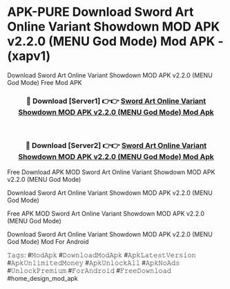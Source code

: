 # APK-PURE Download Sword Art Online Variant Showdown MOD APK v2.2.0 (MENU God Mode) Mod APK - (xapv1)
Download Sword Art Online Variant Showdown MOD APK v2.2.0 (MENU God Mode) Free Mod APK

<div align="center">
<h3>🔴 Download [Server1] 👉👉 <a href="https://apk-comot.site?title=Sword_Art_Online_Variant_Showdown_MOD_APK_v2.2.0_(MENU_God_Mode)">Sword Art Online Variant Showdown MOD APK v2.2.0 (MENU God Mode) Mod Apk</a></h3><br>

<h3>🔴 Download [Server2] 👉👉 <a href="https://apk-comot.site?title=Sword_Art_Online_Variant_Showdown_MOD_APK_v2.2.0_(MENU_God_Mode)">Sword Art Online Variant Showdown MOD APK v2.2.0 (MENU God Mode) Mod Apk</a></h3>
</div>


Free Download APK MOD Sword Art Online Variant Showdown MOD APK v2.2.0 (MENU God Mode)

Download Sword Art Online Variant Showdown MOD APK v2.2.0 (MENU God Mode) 

Free APK MOD Sword Art Online Variant Showdown MOD APK v2.2.0 (MENU God Mode) 

Download Sword Art Online Variant Showdown MOD APK v2.2.0 (MENU God Mode) Mod For Android

𝚃𝚊𝚐𝚜: #𝙼𝚘𝚍𝙰𝚙𝚔 #𝙳𝚘𝚠𝚗𝚕𝚘𝚊𝚍𝙼𝚘𝚍𝙰𝚙𝚔 #𝙰𝚙𝚔𝙻𝚊𝚝𝚎𝚜𝚝𝚅𝚎𝚛𝚜𝚒𝚘𝚗 #𝙰𝚙𝚔𝚄𝚗𝚕𝚒𝚖𝚒𝚝𝚎𝚍𝙼𝚘𝚗𝚎𝚢 #𝙰𝚙𝚔𝚄𝚗𝚕𝚘𝚌𝚔𝙰𝚕𝚕 #𝙰𝚙𝚔𝙽𝚘𝙰𝚍𝚜 #𝚄𝚗𝚕𝚘𝚌𝚔𝙿𝚛𝚎𝚖𝚒𝚞𝚖 #𝙵𝚘𝚛𝙰𝚗𝚍𝚛𝚘𝚒𝚍 #𝙵𝚛𝚎𝚎𝙳𝚘𝚠𝚗𝚕𝚘𝚊𝚍 #home_design_mod_apk
